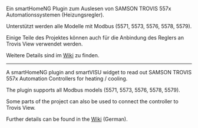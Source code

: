 Ein smartHomeNG Plugin zum Auslesen von SAMSON TROVIS 557x Automationssystemen (Heizungsregler).

Unterstützt werden alle Modelle mit Modbus (5571, 5573, 5576, 5578, 5579).

Einige Teile des Projektes können auch für die Anbindung des Reglers an Trovis View verwendet werden.

Weitere Details sind im [Wiki](github.com/Tom-Bom-badil/samson_trovis_557x/wiki) zu finden.

------------

A smartHomeNG plugin and smartVISU widget to read out SAMSON TROVIS 557x Automation Controllers for heating / cooling.

The plugin supports all Modbus models (5571, 5573, 5576, 5578, 5579).

Some parts of the project can also be used to connect the controller to Trovis View.

Further details can be found in the [Wiki](github.com/Tom-Bom-badil/samson_trovis_557x/wiki) (German).

